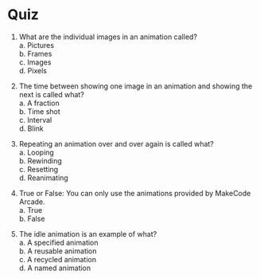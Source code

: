 # Quiz

1. What are the individual images in an animation called?\
a. Pictures\
b. Frames\
c. Images\
d. Pixels

1. The time between showing one image in an animation and showing the next is called what?\
a. A fraction\
b. Time shot\
c. Interval\
d. Blink

1. Repeating an animation over and over again is called what?\
a. Looping\
b. Rewinding\
c. Resetting\
d. Reanimating

1. True or False: You can only use the animations provided by MakeCode Arcade.\
a. True\
b. False

1. The idle animation is an example of what?\
a. A specified animation\
b. A reusable animation\
c. A recycled animation\
d. A named animation
